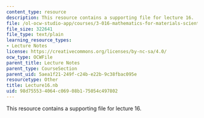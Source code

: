 ```yaml
---
content_type: resource
description: This resource contains a supporting file for lecture 16.
file: /ol-ocw-studio-app/courses/3-016-mathematics-for-materials-scientists-and-engineers-fall-2005/98d755534064c06908b175054c497802_Lecture16.nb
file_size: 322641
file_type: text/plain
learning_resource_types:
- Lecture Notes
license: https://creativecommons.org/licenses/by-nc-sa/4.0/
ocw_type: OCWFile
parent_title: Lecture Notes
parent_type: CourseSection
parent_uid: 5aea1f21-249f-c24b-e22b-9c38fbac095e
resourcetype: Other
title: Lecture16.nb
uid: 98d75553-4064-c069-08b1-75054c497802
---
```

This resource contains a supporting file for lecture 16.